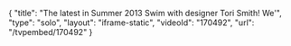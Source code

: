 {
    "title": "The latest in Summer 2013 Swim with designer Tori Smith! We'",
    "type": "solo",
    "layout": "iframe-static",
    "videoId": "170492",
    "url": "\/tvpembed\/170492"
}